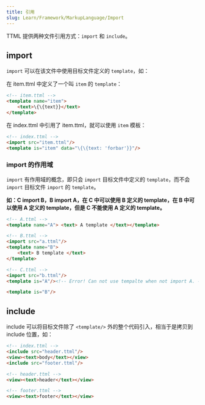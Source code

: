 ```yaml
---
title: 引用
slug: Learn/Framework/MarkupLanguage/Import
---
```


TTML 提供两种文件引用方式：`import` 和 `include`。

## import

`import` 可以在该文件中使用目标文件定义的 `template`，如：

在 item.ttml 中定义了一个叫 `item` 的 `template`：

```html
<!-- item.ttml -->
<template name="item">
    <text>\{\{text}}</text>
</template>
```

在 index.ttml 中引用了 item.ttml，就可以使用 `item` 模板：

```html
<!-- index.ttml -->
<import src="item.ttml"/>
<template is="item" data="\{\{text: 'forbar'}}"/>
```

### import 的作用域

`import` 有作用域的概念，即只会 `import` 目标文件中定义的 `template`，而不会 `import` 目标文件 `import` 的 `template`。

**如：C import B，B import A，在 C 中可以使用 B 定义的 template，在 B 中可以使用 A 定义的 template，但是 C 不能使用 A 定义的 template。**

```html
<!-- A.ttml -->
<template name="A"> <text> A template </text></template>

<!-- B.ttml -->
<import src="a.ttml"/>
<template name="B">
    <text> B template </text>
</template>

<!-- C.ttml -->
<import src="b.ttml"/>
<template is="A"/><!-- Error! Can not use tempalte when not import A. -->

<template is="B"/>
```

## include

include 可以将目标文件除了 `<template/>` 外的整个代码引入，相当于是拷贝到 include 位置，如：

```html
<!-- index.ttml -->
<include src="header.ttml"/>
<view><text>body</text></view>
<include src="footer.ttml"/>

<!-- header.ttml -->
<view><text>header</text></view>

<!-- footer.ttml -->
<view><text>footer</text></view>
```
